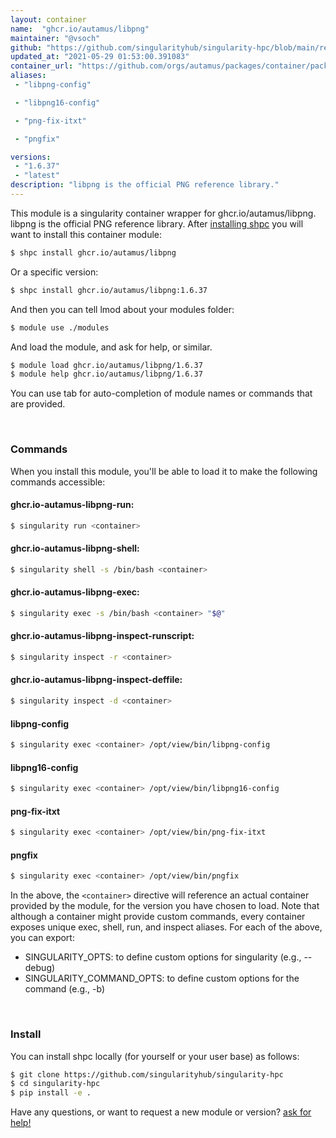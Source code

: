 ```yaml
---
layout: container
name:  "ghcr.io/autamus/libpng"
maintainer: "@vsoch"
github: "https://github.com/singularityhub/singularity-hpc/blob/main/registry/ghcr.io/autamus/libpng/container.yaml"
updated_at: "2021-05-29 01:53:00.391083"
container_url: "https://github.com/orgs/autamus/packages/container/package/libpng"
aliases:
 - "libpng-config"

 - "libpng16-config"

 - "png-fix-itxt"

 - "pngfix"

versions:
 - "1.6.37"
 - "latest"
description: "libpng is the official PNG reference library."
---
```


This module is a singularity container wrapper for ghcr.io/autamus/libpng.
libpng is the official PNG reference library.
After [installing shpc](#install) you will want to install this container module:

```bash
$ shpc install ghcr.io/autamus/libpng
```

Or a specific version:

```bash
$ shpc install ghcr.io/autamus/libpng:1.6.37
```

And then you can tell lmod about your modules folder:

```bash
$ module use ./modules
```

And load the module, and ask for help, or similar.

```bash
$ module load ghcr.io/autamus/libpng/1.6.37
$ module help ghcr.io/autamus/libpng/1.6.37
```

You can use tab for auto-completion of module names or commands that are provided.

<br>

### Commands

When you install this module, you'll be able to load it to make the following commands accessible:

#### ghcr.io-autamus-libpng-run:

```bash
$ singularity run <container>
```

#### ghcr.io-autamus-libpng-shell:

```bash
$ singularity shell -s /bin/bash <container>
```

#### ghcr.io-autamus-libpng-exec:

```bash
$ singularity exec -s /bin/bash <container> "$@"
```

#### ghcr.io-autamus-libpng-inspect-runscript:

```bash
$ singularity inspect -r <container>
```

#### ghcr.io-autamus-libpng-inspect-deffile:

```bash
$ singularity inspect -d <container>
```


#### libpng-config
       
```bash
$ singularity exec <container> /opt/view/bin/libpng-config
```


#### libpng16-config
       
```bash
$ singularity exec <container> /opt/view/bin/libpng16-config
```


#### png-fix-itxt
       
```bash
$ singularity exec <container> /opt/view/bin/png-fix-itxt
```


#### pngfix
       
```bash
$ singularity exec <container> /opt/view/bin/pngfix
```



In the above, the `<container>` directive will reference an actual container provided
by the module, for the version you have chosen to load. Note that although a container
might provide custom commands, every container exposes unique exec, shell, run, and
inspect aliases. For each of the above, you can export:

 - SINGULARITY_OPTS: to define custom options for singularity (e.g., --debug)
 - SINGULARITY_COMMAND_OPTS: to define custom options for the command (e.g., -b)

<br>
  
### Install

You can install shpc locally (for yourself or your user base) as follows:

```bash
$ git clone https://github.com/singularityhub/singularity-hpc
$ cd singularity-hpc
$ pip install -e .
```

Have any questions, or want to request a new module or version? [ask for help!](https://github.com/singularityhub/singularity-hpc/issues)